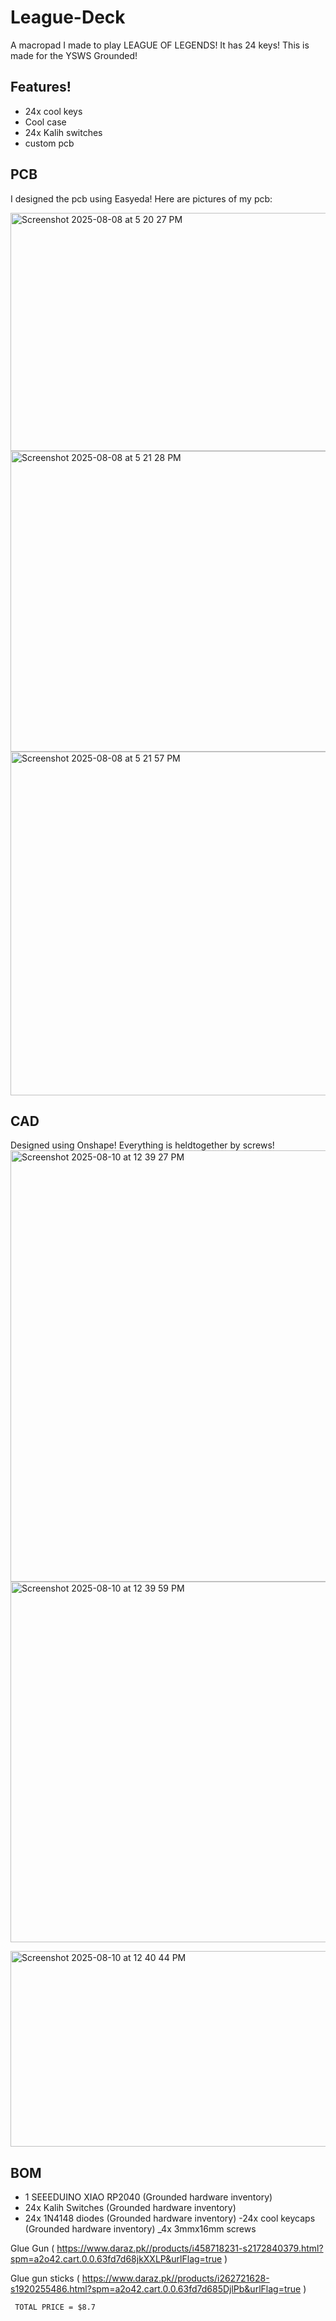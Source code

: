 # League-Deck

A macropad I made to play LEAGUE OF LEGENDS! It has 24 keys! This is made for the YSWS Grounded!


## Features!
- 24x cool keys
- Cool case
- 24x Kalih switches
- custom pcb

## PCB
I designed the pcb using Easyeda!
Here are pictures of my pcb:

<img width="927" height="381" alt="Screenshot 2025-08-08 at 5 20 27 PM" src="https://github.com/user-attachments/assets/27391181-bb39-4887-aa0c-951a52cbedc8" />
<img width="831" height="481" alt="Screenshot 2025-08-08 at 5 21 28 PM" src="https://github.com/user-attachments/assets/95fa95e8-bd7f-48a4-9d38-9ebec0bdeb2a" />
<img width="921" height="550" alt="Screenshot 2025-08-08 at 5 21 57 PM" src="https://github.com/user-attachments/assets/557fb6de-3736-42f8-a17c-d013fe6487a9" />



## CAD
Designed using Onshape! Everything is heldtogether by screws!
<img width="1120" height="690" alt="Screenshot 2025-08-10 at 12 39 27 PM" src="https://github.com/user-attachments/assets/cc706f56-3fd6-458a-9824-1559adb59b55" />
<img width="900" height="577" alt="Screenshot 2025-08-10 at 12 39 59 PM" src="https://github.com/user-attachments/assets/9f15e5ce-4217-4663-af53-8b04293e317b" />

<img width="1104" height="313" alt="Screenshot 2025-08-10 at 12 40 44 PM" src="https://github.com/user-attachments/assets/292e5922-0bc9-4c5a-bfdd-5100edb8668f" />




## BOM
- 1 SEEEDUINO XIAO RP2040 (Grounded hardware inventory)
- 24x  Kalih Switches (Grounded hardware inventory)
- 24x 1N4148 diodes (Grounded hardware inventory)
-24x cool keycaps (Grounded hardware inventory)
_4x 3mmx16mm screws
  
Glue Gun ( https://www.daraz.pk//products/i458718231-s2172840379.html?spm=a2o42.cart.0.0.63fd7d68jkXXLP&urlFlag=true )


Glue gun sticks ( https://www.daraz.pk//products/i262721628-s1920255486.html?spm=a2o42.cart.0.0.63fd7d685DjlPb&urlFlag=true )


     TOTAL PRICE = $8.7
